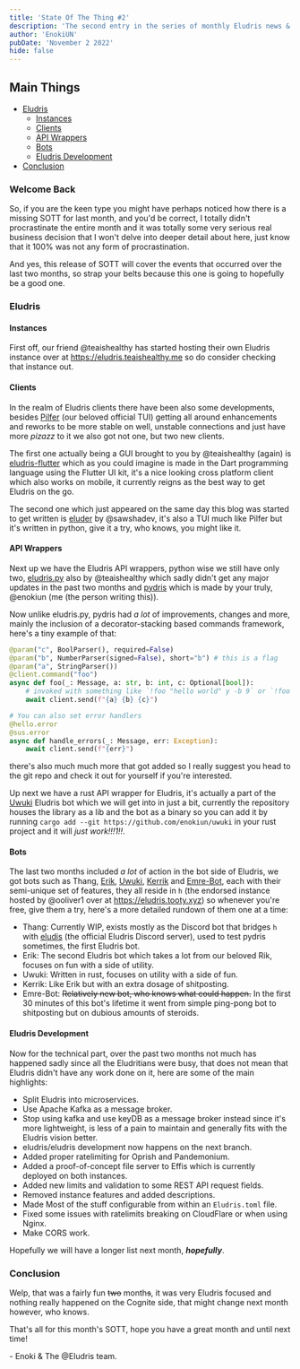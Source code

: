 ```yaml
---
title: 'State Of The Thing #2'
description: 'The second entry in the series of monthly Eludris news & updates.'
author: 'EnokiUN'
pubDate: 'November 2 2022'
hide: false
---
```


## Main Things

- [Eludris](#eludris)
  - [Instances](#instances)
  - [Clients](#clients)
  - [API Wrappers](#api-wrappers)
  - [Bots](#bots)
  - [Eludris Development](#eludris-development)
- [Conclusion](#conclusion)

### Welcome Back

So, if you are the keen type you might have perhaps noticed how there is a
missing SOTT for last month, and you'd be correct, I totally didn't
procrastinate the entire month and it was totally some very serious real
business decision that I won't delve into deeper detail about here, just
know that it 100% was not any form of procrastination.

And yes, this release of SOTT will cover the events that occurred over the last
two months, so strap your belts because this one is going to hopefully be a
good one.

### Eludris

#### Instances

First off, our friend @teaishealthy has started hosting their own Eludris
instance over at <https://eludris.teaishealthy.me> so do consider checking that
instance out.

#### Clients

In the realm of Eludris clients there have been also some developments, besides
[Pilfer](https://github.com/eludris/pilfer) (our beloved official TUI) getting
all around enhancements and reworks to be more stable on well, unstable connections
and just have more _pizazz_ to it we also got not one, but two new clients.

The first one actually being a GUI brought to you by @teaishealthy (again) is
[eludris-flutter](https://github.com/eludris/eludris-flutter) which as you
could imagine is made in the Dart programming language using the Flutter UI kit,
it's a nice looking cross platform client which also works on mobile, it currently
reigns as the best way to get Eludris on the go.

The second one which just appeared on the same day this blog was started to get
written is [eluder](https://github.com/sawshadev/eluder) by @sawshadev, it's
also a TUI much like Pilfer but it's written in python, give it a try, who knows,
you might like it.

#### API Wrappers

Next up we have the Eludris API wrappers, python wise we still have only two,
[eludris.py](https://github.com/teaishealthy/eludris.py) also by @teaishealthy
which sadly didn't get any major updates in the past two months and
[pydris](https://github.com/enokiun/pydris) which is made by your truly, @enokiun
(me (the person writing this)).

Now unlike eludris.py, pydris had _a lot_ of improvements, changes and more,
mainly the inclusion of a decorator-stacking based commands framework, here's
a tiny example of that:

```py
@param("c", BoolParser(), required=False)
@param("b", NumberParser(signed=False), short="b") # this is a flag
@param("a", StringParser())
@client.command("foo")
async def foo(_: Message, a: str, b: int, c: Optional[bool]):
    # invoked with something like `!foo "hello world" y -b 9` or `!foo h -b0`
    await client.send(f"{a} {b} {c}")

# You can also set error handlers
@hello.error
@sus.error
async def handle_errors(_: Message, err: Exception):
    await client.send(f"{err}")
```

there's also much much more that got added so I really suggest you head to the
git repo and check it out for yourself if you're interested.

Up next we have a rust API wrapper for Eludris, it's actually a part of the
[Uwuki](https://github.com/enokiun/eludris) Eludris bot which we will get into
in just a bit, currently the repository houses the library as a lib and the bot
as a binary so you can add it by running <span class="code">`cargo add --git https://github.com/enokiun/uwuki`</span>
in your rust project and it will _just work!!!1!!_.

#### Bots

The last two months included _a lot_ of action in the bot side of Eludris, we got
bots such as Thang, [Erik](https://github.com/teaishealthy/erik), [Uwuki](https://github.com/enokiun/uwuki),
[Kerrik](https://github.com/toolifelesstocode/kerrik) and [Emre-Bot](https://github.com/emretech/emre-bot),
each with their semi-unique set of features, they all reside in
<span class="code">`h`</span> (the endorsed instance hosted by @ooliver1 over
at <https://eludris.tooty.xyz>) so whenever you're free, give them a try, here's
a more detailed rundown of them one at a time:

- Thang: Currently WIP, exists mostly as the Discord bot that bridges
  <span class="code">`h`</span> with [eludis](https://discord.gg/vV6v2DhWQB)
  (the official Eludris Discord server), used to test pydris sometimes, the first
  Eludris bot.
- Erik: The second Eludris bot which takes a lot from our beloved Rik, focuses
  on fun with a side of utility.
- Uwuki: Written in rust, focuses on utility with a side of fun.
- Kerrik: Like Erik but with an extra dosage of shitposting.
- Emre-Bot: ~~Relatively new bot, who knows what could happen.~~
  In the first 30 minutes of this bot's lifetime it went from
  simple ping-pong bot to shitposting but on dubious amounts of steroids.

#### Eludris Development

Now for the technical part, over the past two months not much has happened sadly
since all the Eludritians were busy, that does not mean that Eludris didn't have
any work done on it, here are some of the main highlights:

- Split Eludris into microservices.
- Use Apache Kafka as a message broker.
- Stop using kafka and use keyDB as a message broker instead since it's more
  lightweight, is less of a pain to maintain and generally fits with the Eludris
  vision better.
- eludris/eludris development now happens on the next branch.
- Added proper ratelimiting for Oprish and Pandemonium.
- Added a proof-of-concept file server to Effis which is currently deployed
  on both instances.
- Added new limits and validation to some REST API request fields.
- Removed instance features and added descriptions.
- Made Most of the stuff configurable from within an <span class="code">`Eludris.toml`</span>
  file.
- Fixed some issues with ratelimits breaking on CloudFlare or when using Nginx.
- Make CORS work.

Hopefully we will have a longer list next month, **_hopefully_**.

### Conclusion

Welp, that was a fairly fun ~~two~~ month~~s~~, it was very Eludris focused and
nothing really happened on the Cognite side, that might change next month however,
who knows.

That's all for this month's SOTT, hope you have a great month and until next time!

\- Enoki & The @Eludris team.
